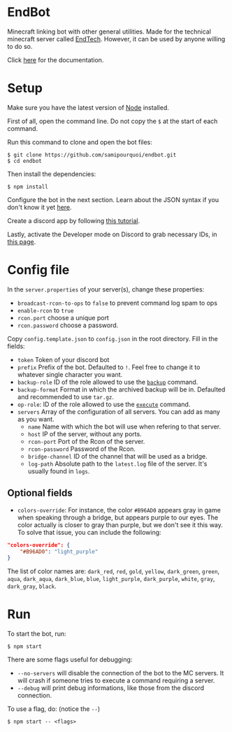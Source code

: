# EndBot

Minecraft linking bot with other general utilities. Made for the technical minecraft server called [EndTech](https://discord.gg/t7UwaDc).
However, it can be used by anyone willing to do so.

Click [here](https://github.com/samipourquoi/endbot/blob/master/COMMANDS.md) for the documentation.

# Setup

Make sure you have the latest version of [Node](https://nodejs.org/en/) installed.

First of all, open the command line. Do not copy the `$` at the start of each command.

Run this command to clone and open the bot files:
```shell script
$ git clone https://github.com/samipourquoi/endbot.git
$ cd endbot
```

Then install the dependencies:
```shell script
$ npm install
```

Configure the bot in the next section. Learn about the JSON syntax if you don't know it yet [here](https://www.digitalocean.com/community/tutorials/an-introduction-to-json).

Create a discord app by following [this tutorial](https://discordpy.readthedocs.io/en/latest/discord.html).

Lastly, activate the Developer mode on Discord to grab necessary IDs, in [this page](https://discordia.me/en/developer-mode).

# Config file

In the `server.properties` of your server(s), change these properties:
- `broadcast-rcon-to-ops` to `false` to prevent command log spam to ops
- `enable-rcon` to `true`
- `rcon.port` choose a unique port
- `rcon.password` choose a password.

Copy `config.template.json` to `config.json` in the root directory.
Fill in the fields:
- `token` Token of your discord bot
- `prefix` Prefix of the bot. Defaulted to `!`. Feel free to change it to whatever single character you want.
- `backup-role` ID of the role allowed to use the [`backup`](https://github.com/samipourquoi/endbot/blob/master/COMMANDS.md#backup)
command.
- `backup-format` Format in which the archived backup will be in. Defaulted and recommended to use `tar.gz`.
- `op-role`: ID of the role allowed to use the [`execute`](https://github.com/samipourquoi/endbot/blob/master/COMMANDS.md#execute) command.
- `servers` Array of the configuration of all servers. You can add as many as you want.
    - `name` Name with which the bot will use when refering to that server.
    - `host` IP of the server, without any ports.
    - `rcon-port` Port of the Rcon of the server.
    - `rcon-password` Password of the Rcon.
    - `bridge-channel` ID of the channel that will be used as a bridge.
    - `log-path` Absolute path to the `latest.log` file of the server. It's usually found in `logs`.
	
	
## Optional fields
- `colors-override`: For instance, the color `#B96AD0` appears gray in game when speaking through a bridge,
but appears purple to our eyes. The color actually is closer to gray than purple, but we don't see it this way. To solve that issue, you can include the following:
```json
"colors-override": {
	"#B96AD0": "light_purple"
}
```
The list of color names are: `dark_red`, `red`, `gold`, `yellow`, `dark_green`, `green`, 
`aqua`, `dark_aqua`, `dark_blue`, `blue`, `light_purple`, `dark_purple`, `white`, `gray`, `dark_gray`, `black`.

# Run

To start the bot, run:
```shell script
$ npm start
```

There are some flags useful for debugging:
- `--no-servers` will disable the connection of the bot to the MC servers. It will crash if someone tries to execute
a command requiring a server.
- `--debug` will print debug informations, like those from the discord connection.

To use a flag, do: (notice the `--`)
```shell script
$ npm start -- <flags>
```
